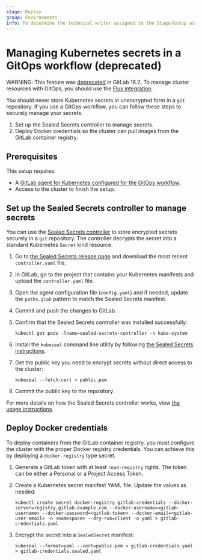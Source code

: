 ```yaml
---
stage: Deploy
group: Environments
info: To determine the technical writer assigned to the Stage/Group associated with this page, see https://about.gitlab.com/handbook/product/ux/technical-writing/#assignments
---
```


# Managing Kubernetes secrets in a GitOps workflow (deprecated)

WARNING:
This feature was [deprecated](https://gitlab.com/gitlab-org/gitlab/-/issues/406545) in GitLab 16.2.
To manage cluster resources with GitOps, you should use the [Flux integration](../../../clusters/agent/gitops.md).

You should never store Kubernetes secrets in unencrypted form in a `git` repository. If you use a GitOps workflow, you can follow these steps to securely manage your secrets.

1. Set up the Sealed Secrets controller to manage secrets.
1. Deploy Docker credentials so the cluster can pull images from the GitLab container registry.

## Prerequisites

This setup requires:

- A [GitLab agent for Kubernetes configured for the GitOps workflow](../gitops.md).
- Access to the cluster to finish the setup.

## Set up the Sealed Secrets controller to manage secrets

You can use the [Sealed Secrets controller](https://github.com/bitnami-labs/sealed-secrets) to store encrypted secrets securely in a `git` repository. The controller decrypts the secret into a standard Kubernetes `Secret` kind resource.

1. Go to [the Sealed Secrets release page](https://github.com/bitnami-labs/sealed-secrets/releases) and download the most recent `controller.yaml` file.
1. In GitLab, go to the project that contains your Kubernetes manifests and upload the `controller.yaml` file.
1. Open the agent configuration file (`config.yaml`) and if needed, update the `paths.glob` pattern to match the Sealed Secrets manifest.
1. Commit and push the changes to GitLab.
1. Confirm that the Sealed Secrets controller was installed successfully:

   ```shell
   kubectl get pods -lname=sealed-secrets-controller -n kube-system
   ```

1. Install the `kubeseal` command line utility by following [the Sealed Secrets instructions](https://github.com/bitnami-labs/sealed-secrets#homebrew).
1. Get the public key you need to encrypt secrets without direct access to the cluster:

   ```shell
   kubeseal --fetch-cert > public.pem
   ```

1. Commit the public key to the repository.

For more details on how the Sealed Secrets controller works, view [the usage instructions](https://github.com/bitnami-labs/sealed-secrets/blob/main/README.md#usage).

## Deploy Docker credentials

To deploy containers from the GitLab container registry, you must configure the cluster with the proper Docker registry credentials. You can achieve this by deploying a `docker-registry` type secret.

1. Generate a GitLab token with at least `read-registry` rights. The token can be either a Personal or a Project Access Token.
1. Create a Kubernetes secret manifest YAML file. Update the values as needed:

   ```shell
   kubectl create secret docker-registry gitlab-credentials --docker-server=registry.gitlab.example.com --docker-username=<gitlab-username> --docker-password=<gitlab-token> --docker-email=<gitlab-user-email> -n <namespace> --dry-run=client -o yaml > gitlab-credentials.yaml
   ```

1. Encrypt the secret into a `SealedSecret` manifest:

   ```shell
   kubeseal --format=yaml --cert=public.pem < gitlab-credentials.yaml > gitlab-credentials.sealed.yaml
   ```
